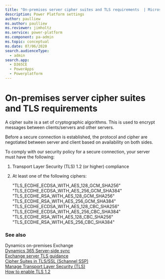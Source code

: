 ```yaml
---
title: "On-premises server cipher suites and TLS requirements  | MicrosoftDocs"
description: Power Platform settings
author: paulliew
ms.author: paulliew
ms.reviewer: jimholtz
ms.service: power-platform
ms.component: pa-admin
ms.topic: conceptual
ms.date: 07/06/2020
search.audienceType: 
  - admin
search.app: 
  - D365CE
  - PowerApps
  - Powerplatform
---
```

# On-premises server cipher suites and TLS requirements 

A cipher suite is a set of cryptographic algorithms.  This is used to encrypt messages between clients/servers and other servers.  

Before a secure connection is established, the protocol and cipher are negotiated between server and client based on availability on both sides. 

To comply with our security policy for a secure connection, your server must have the following: 

1. Transport Layer Security (TLS) 1.2 (or higher) compliance
2. At least one of the following ciphers: 

   "TLS_ECDHE_ECDSA_WITH_AES_128_GCM_SHA256" 
   "TLS_ECDHE_ECDSA_WITH_AES_256_GCM_SHA384" 
   "TLS_ECDHE_RSA_WITH_AES_128_GCM_SHA256" 
   "TLS_ECDHE_RSA_WITH_AES_256_GCM_SHA384" 
   "TLS_ECDHE_ECDSA_WITH_AES_128_CBC_SHA256" 
   "TLS_ECDHE_ECDSA_WITH_AES_256_CBC_SHA384" 
   "TLS_ECDHE_RSA_WITH_AES_128_CBC_SHA256" 
   "TLS_ECDHE_RSA_WITH_AES_256_CBC_SHA384" 

### See also
Dynamics on-premises Exchange <br />
[Dynamics 365 Server-side sync](https://docs.microsoft.com/powerapps/developer/common-data-service/server-side-synchronization-entities)  <br />
[Exchange server TLS guidance](https://techcommunity.microsoft.com/t5/exchange-team-blog/exchange-server-tls-guidance-part-1-getting-ready-for-tls-1-2/ba-p/607649)  <br />
[Cipher Suites in TLS/SSL (Schannel SSP)](https://docs.microsoft.com/windows/win32/secauthn/cipher-suites-in-schannel)  <br />
[Manage Transport Layer Security (TLS)](https://docs.microsoft.com/windows-server/security/tls/manage-tls)  <br />
[How to enable TLS 1.2](https://docs.microsoft.com/mem/configmgr/core/plan-design/security/enable-tls-1-2)  